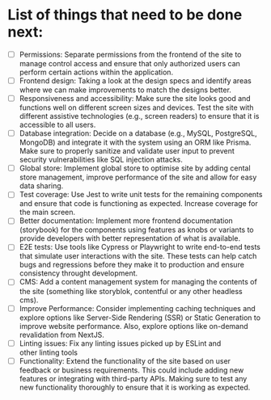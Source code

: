 # List of things that need to be done next:

- [ ] Permissions: Separate permissions from the frontend of the site to manage control access and ensure that only authorized users can perform certain actions within the application. 
- [ ] Frontend design: Taking a look at the design specs and identify areas where we can make improvements to match the designs better. 
- [ ] Responsiveness and accessibility: Make sure the site looks good and functions well on different screen sizes and devices. Test the site with different assistive technologies (e.g., screen readers) to ensure that it is accessible to all users.
- [ ] Database integration: Decide on a database (e.g., MySQL, PostgreSQL, MongoDB) and integrate it with the system using an ORM like Prisma. Make sure to properly sanitize and validate user input to prevent security vulnerabilities like SQL injection attacks.
- [ ] Global store: Implement global store to optimise site by adding cental store management, improve performance of the site and allow for easy data sharing.
- [ ] Test coverage: Use Jest to write unit tests for the remaining components and ensure that code is functioning as expected. Increase coverage for the main screen.
- [ ] Better documentation: Implement more frontend documentation (storybook) for the components using features as knobs or variants to provide developers with better representation of what is available.
- [ ] E2E tests: Use tools like Cypress or Playwright to write end-to-end tests that simulate user interactions with the site. These tests can help catch bugs and regressions before they make it to production and ensure consistency throught development.
- [ ] CMS: Add a content management system for managing the contents of the site (something like storyblok, contentful or any other headless cms).
- [ ] Improve Performance: Consider implementing caching techniques and explore options like Server-Side Rendering (SSR) or Static Generation to improve website performance. Also, explore options like on-demand revalidation from NextJS.
- [ ] Linting issues: Fix any linting issues picked up by ESLint and other linting tools
- [ ] Functionality: Extend the functionality of the site based on user feedback or business requirements. This could include adding new features or integrating with third-party APIs. Making sure to test any new functionality thoroughly to ensure that it is working as expected.